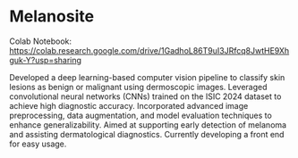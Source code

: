 # Melanosite

Colab Notebook: https://colab.research.google.com/drive/1GadhoL86T9uI3JRfcq8JwtHE9Xhguk-Y?usp=sharing

Developed a deep learning-based computer vision pipeline to classify skin lesions as benign or malignant using dermoscopic images. Leveraged convolutional neural networks (CNNs) trained on the ISIC 2024 dataset to achieve high diagnostic accuracy. Incorporated advanced image preprocessing, data augmentation, and model evaluation techniques to enhance generalizability. Aimed at supporting early detection of melanoma and assisting dermatological diagnostics. Currently developing a front end for easy usage.

